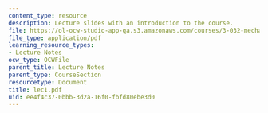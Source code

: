 ```yaml
---
content_type: resource
description: Lecture slides with an introduction to the course.
file: https://ol-ocw-studio-app-qa.s3.amazonaws.com/courses/3-032-mechanical-behavior-of-materials-fall-2007/ee4f4c370bbb3d2a16f0fbfd80ebe3d0_lec1.pdf
file_type: application/pdf
learning_resource_types:
- Lecture Notes
ocw_type: OCWFile
parent_title: Lecture Notes
parent_type: CourseSection
resourcetype: Document
title: lec1.pdf
uid: ee4f4c37-0bbb-3d2a-16f0-fbfd80ebe3d0
---
```

